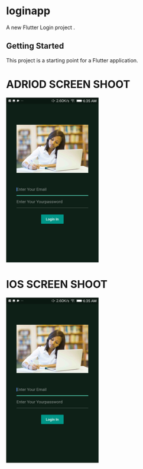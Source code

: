 # loginapp

A new Flutter Login project .

## Getting Started

This project is a starting point for a Flutter application.


# ADRIOD SCREEN SHOOT

<img src="https://github.com/omale-godwin/flutter-login/blob/main/assets/login.png" alt="login" width="250"/>


# IOS SCREEN SHOOT
<img src="https://github.com/omale-godwin/flutter-login/blob/main/assets/login.png" alt="login" width="250"/>
